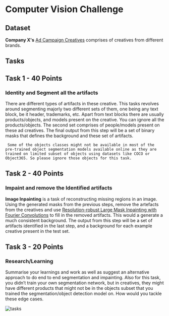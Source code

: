 # 
# Computer Vision Challenge

## Dataset
**Company X's** [Ad Campaign Creatives](https://drive.google.com/drive/folders/1La9Vvn4CI5Sz98DjvbZbHvPGOGin7hSC?usp=sharing) comprises  of creatives from different brands. 



## Tasks

## Task 1 - 40 Points
### Identity  and Segment all the artifacts

There are different types of artifacts in these creative.  This tasks revolves around segmenting majorly two different sets of them, one being any text block,  be it header, trademarks, etc. Apart from text blocks there are usually products/objects, and models present on the creative. You can ignore all the products/objects. The second set comprises of people/models present on these ad creatives. The final output from this step will be a set of binary masks that defines the background and these set of artifacts.

` Some of the objects classes might not be available in most of the pre-trained object segmentation models available online as they are trained on limited subset of objects using datasets like COCO or  Object365. So please ignore those objects for this task.`


## Task 2 - 40 Points
### Impaint  and remove the Identified artifacts
 
**Image Inpainting** is a task of reconstructing missing regions in an image. Using the generated masks from the previous steps, remove the artefacts from the creatives and  use [Resolution-robust Large Mask Inpainting with Fourier Convolutions](https://saic-mdal.github.io/lama-project/)  to fill in the removed artifacts. This would a generate a much consistent background. The output from this step will be a set of  artifacts identified in the last step, and a background for each example creative present in the test set.



## Task 3 - 20 Points
### Research/Learning

Summarise your learnings and work as well as suggest an alternative approach to do end to end segmentation and impainting. Also for this task, you didn’t train your own segmentation network, but in creatives, they might have different products that might not be in the objects subset that you trained the segmentation/object detection model on.  How would you tackle these edge cases. 

![tasks](https://github.com/MaayaLabs/internship_challenges/blob/main/computer_vision/img/impainting.png?raw=true)
